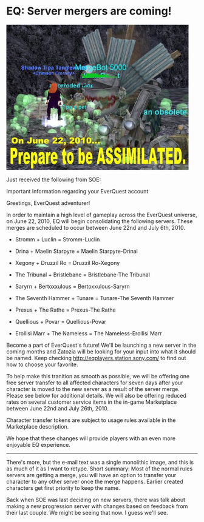 # EQ: Server mergers are coming!

![](../uploads/2010/05/mergebot.jpg "Mergebot 5000")

Just received the following from SOE:

Important Information regarding your EverQuest account

Greetings, EverQuest adventurer!

In order to maintain a high level of gameplay across the EverQuest universe, on June 22, 2010, EQ will begin consolidating the following servers. These merges are scheduled to occur between June 22nd and July 6th, 2010.


 * Stromm + Luclin = Stromm-Luclin

 * Drina + Maelin Starpyre = Maelin Starpyre-Drinal

 * Xegony + Druzzil Ro = Druzzil Ro-Xegony

 * The Tribunal + Bristlebane = Bristlebane-The Tribunal

 * Saryrn + Bertoxxulous = Bertoxxulous-Saryrn

 * The Seventh Hammer + Tunare = Tunare-The Seventh Hammer

 * Prexus + The Rathe = Prexus-The Rathe

 * Quellious + Povar = Quellious-Povar

 * Erollisi Marr + The Nameless = The Nameless-Erollisi Marr




Become a part of EverQuest's future! We'll be launching a new server in the coming months and Zatozia will be looking for your input into what it should be named. Keep checking http://eqplayers.station.sony.com/ to find out how to choose your favorite.

To help make this tranition as smooth as possible, we will be offering one free server transfer to all affected characters for seven days after your character is moved to the new server as a result of the server merge. Please see below for additional details. We will also be offering reduced rates on several customer service items in the in-game Marketplace between June 22nd and July 26th, 2010.

Character transfer tokens are subject to usage rules available in the Marketplace description.

We hope that these changes will provide players with an even more enjoyable EQ experience.

---

There's more, but the e-mail text was a single monolithic image, and this is as much of it as I want to retype. Short summary: Most of the normal rules servers are getting a merge, you will have an option to transfer your character to any other server once the merge happens. Earlier created characters get first priority to keep the name.

Back when SOE was last deciding on new servers, there was talk about making a new progression server with changes based on feedback from their last couple. We might be seeing that now. I guess we'll see.


